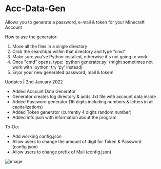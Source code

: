 # Acc-Data-Gen
Allows you to generate a password, e-mail &amp; token for your Minecraft Account

How to use the generator:
1. Move all the files in a single directory
2. Click the searchbar within that directory and type "cmd"
3. Make sure you've Python installed, otherwise it's not going to work
4. Once "cmd" opens, type: 'python generator.py' (might sometimes not work with 'python' try 'py' instead)
5. Enjor your new generated password, mail & token!


Updates | 2nd January 2022
+ Added Account Data Generator
+ Generator creates log directory & adds .txt file with account data inside
+ Added Password generator (16 digits including numbers & letters in all capitalizations)
+ Added Token generator (currently 4 digits random number)
+ Added info.json with information about the program

To-Do:
+ Add working config.json
+ Allow users to change the amount of digit for Token & Password (config.json)
+ Allow users to change prefix of Mail (config.json)



![image](https://user-images.githubusercontent.com/92960553/147881887-8ada7baa-f4d4-44fa-93c5-5344a39e6ca4.png)
